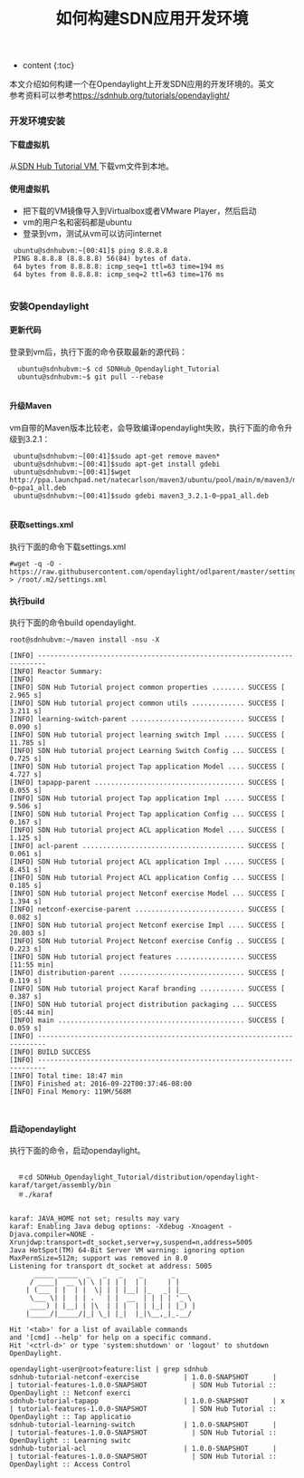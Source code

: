 ﻿---
layout: post
title:  "如何构建SDN应用开发环境"
categories: SDN
tags:  SDN Openflow Opendaylight Network
---

* content
{:toc}

本文介绍如何构建一个在Opendaylight上开发SDN应用的开发环境的。英文   
参考资料可以参考<https://sdnhub.org/tutorials/opendaylight/>







### 开发环境安装

####  下载虚拟机        
   从[SDN Hub Tutorial VM ](https://sdnhub.org/tutorials/sdn-tutorial-vm/)下载vm文件到本地。

####  使用虚拟机   
 - 把下载的VM镜像导入到Virtualbox或者VMware Player，然后启动  
 - vm的用户名和密码都是ubuntu  
 - 登录到vm，测试从vm可以访问internet  

```
 ubuntu@sdnhubvm:~[00:41]$ ping 8.8.8.8
 PING 8.8.8.8 (8.8.8.8) 56(84) bytes of data.
 64 bytes from 8.8.8.8: icmp_seq=1 ttl=63 time=194 ms
 64 bytes from 8.8.8.8: icmp_seq=2 ttl=63 time=176 ms
 
```
 
 
### 安装Opendaylight 
####  更新代码
 登录到vm后，执行下面的命令获取最新的源代码：
 
 
```
  ubuntu@sdnhubvm:~$ cd SDNHub_Opendaylight_Tutorial
  ubuntu@sdnhubvm:~$ git pull --rebase
  
```
 
 
####  升级Maven
vm自带的Maven版本比较老，会导致编译opendaylight失败，执行下面的命令升级到3.2.1：
 
```
 ubuntu@sdnhubvm:~[00:41]$sudo apt-get remove maven*
 ubuntu@sdnhubvm:~[00:41]$sudo apt-get install gdebi
 ubuntu@sdnhubvm:~[00:41]$wget http://ppa.launchpad.net/natecarlson/maven3/ubuntu/pool/main/m/maven3/maven3_3.2.1-0~ppa1_all.deb    
 ubuntu@sdnhubvm:~[00:41]$sudo gdebi maven3_3.2.1-0~ppa1_all.deb
 
```
 
 
####  获取settings.xml   
执行下面的命令下载settings.xml


```
#wget -q -O - https://raw.githubusercontent.com/opendaylight/odlparent/master/settings.xml > /root/.m2/settings.xml

```

####  执行build
   
执行下面的命令build opendaylight.


```
root@sdnhubvm:~/maven install -nsu -X

```


```
[INFO] ------------------------------------------------------------------------
[INFO] Reactor Summary:
[INFO] 
[INFO] SDN Hub Tutorial project common properties ........ SUCCESS [  2.965 s]
[INFO] SDN Hub tutorial project common utils ............. SUCCESS [  3.211 s]
[INFO] learning-switch-parent ............................ SUCCESS [  0.090 s]
[INFO] SDN Hub tutorial project learning switch Impl ..... SUCCESS [ 11.785 s]
[INFO] SDN Hub tutorial project Learning Switch Config ... SUCCESS [  0.725 s]
[INFO] SDN Hub tutorial project Tap application Model .... SUCCESS [  4.727 s]
[INFO] tapapp-parent ..................................... SUCCESS [  0.055 s]
[INFO] SDN Hub tutorial project Tap application Impl ..... SUCCESS [  9.506 s]
[INFO] SDN Hub tutorial Project Tap application Config ... SUCCESS [  0.167 s]
[INFO] SDN Hub tutorial project ACL application Model .... SUCCESS [  1.125 s]
[INFO] acl-parent ........................................ SUCCESS [  0.061 s]
[INFO] SDN Hub tutorial project ACL application Impl ..... SUCCESS [  8.451 s]
[INFO] SDN Hub tutorial Project ACL application Config ... SUCCESS [  0.185 s]
[INFO] SDN Hub tutorial project Netconf exercise Model ... SUCCESS [  1.394 s]
[INFO] netconf-exercise-parent ........................... SUCCESS [  0.082 s]
[INFO] SDN Hub tutorial project Netconf exercise Impl .... SUCCESS [ 20.803 s]
[INFO] SDN Hub tutorial Project Netconf exercise Config .. SUCCESS [  0.223 s]
[INFO] SDN Hub tutorial project features ................. SUCCESS [11:55 min]
[INFO] distribution-parent ............................... SUCCESS [  0.119 s]
[INFO] SDN Hub tutorial project Karaf branding ........... SUCCESS [  0.387 s]
[INFO] SDN Hub tutorial project distribution packaging ... SUCCESS [05:44 min]
[INFO] main .............................................. SUCCESS [  0.059 s]
[INFO] ------------------------------------------------------------------------
[INFO] BUILD SUCCESS
[INFO] ------------------------------------------------------------------------
[INFO] Total time: 18:47 min
[INFO] Finished at: 2016-09-22T00:37:46-08:00
[INFO] Final Memory: 119M/568M



```

####  启动opendaylight
执行下面的命令，启动opendaylight。

```

  ＃cd SDNHub_Opendaylight_Tutorial/distribution/opendaylight-karaf/target/assembly/bin
  ＃./karaf
  
```


```
karaf: JAVA_HOME not set; results may vary
karaf: Enabling Java debug options: -Xdebug -Xnoagent -Djava.compiler=NONE -Xrunjdwp:transport=dt_socket,server=y,suspend=n,address=5005
Java HotSpot(TM) 64-Bit Server VM warning: ignoring option MaxPermSize=512m; support was removed in 8.0
Listening for transport dt_socket at address: 5005
      _____ _____  _   _   _    _       _     
     / ____|  __ \| \ | | | |  | |     | |    
    | (___ | |  | |  \| | | |__| |_   _| |__  
     \___ \| |  | | . ` | |  __  | | | | '_ \ 
     ____) | |__| | |\  | | |  | | |_| | |_) |
    |_____/|_____/|_| \_| |_|  |_|\__,_|_.__/ 

Hit '<tab>' for a list of available commands
and '[cmd] --help' for help on a specific command.
Hit '<ctrl-d>' or type 'system:shutdown' or 'logout' to shutdown OpenDaylight.

opendaylight-user@root>feature:list | grep sdnhub
sdnhub-tutorial-netconf-exercise           | 1.0.0-SNAPSHOT      |           | tutorial-features-1.0.0-SNAPSHOT           | SDN Hub Tutorial :: OpenDaylight :: Netconf exerci
sdnhub-tutorial-tapapp                     | 1.0.0-SNAPSHOT      | x         | tutorial-features-1.0.0-SNAPSHOT           | SDN Hub Tutorial :: OpenDaylight :: Tap applicatio
sdnhub-tutorial-learning-switch            | 1.0.0-SNAPSHOT      |           | tutorial-features-1.0.0-SNAPSHOT           | SDN Hub Tutorial :: OpenDaylight :: Learning switc
sdnhub-tutorial-acl                        | 1.0.0-SNAPSHOT      |           | tutorial-features-1.0.0-SNAPSHOT           | SDN Hub Tutorial :: OpenDaylight :: Access Control

```
